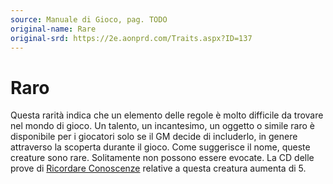 ```yaml
---
source: Manuale di Gioco, pag. TODO
original-name: Rare
original-srd: https://2e.aonprd.com/Traits.aspx?ID=137
---
```


# Raro

Questa rarità indica che un elemento delle regole è molto difficile da trovare
nel mondo di gioco. Un talento, un incantesimo, un oggetto o simile raro è
disponibile per i giocatori solo se il GM decide di includerlo, in genere
attraverso la scoperta durante il gioco. Come suggerisce il nome, queste
creature sono rare. Solitamente non possono essere evocate. La CD delle prove di
[Ricordare Conoscenze](/azioni/ricordare-conoscenze) relative a questa creatura
aumenta di 5.
